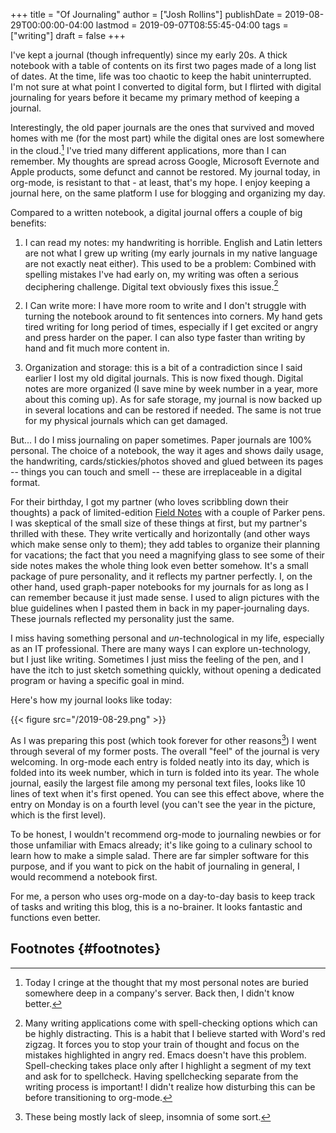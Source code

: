 +++
title = "Of Journaling"
author = ["Josh Rollins"]
publishDate = 2019-08-29T00:00:00-04:00
lastmod = 2019-09-07T08:55:45-04:00
tags = ["writing"]
draft = false
+++

I've kept a journal (though infrequently) since my early 20s. A thick notebook with a table of contents on its first two pages made of a long list of dates. At the time, life was too chaotic to keep the habit uninterrupted. I'm not sure at what point I converted to digital form, but I flirted with digital journaling for years before it became my primary method of keeping a journal.

Interestingly, the old paper journals are the ones that survived and moved homes with me (for the most part) while the digital ones are lost somewhere in the cloud.[^fn:1] I've tried many different applications, more than I can remember. My thoughts are spread across Google, Microsoft Evernote and Apple products, some defunct and cannot be restored. My journal today, in org-mode, is resistant to that - at least, that's my hope. I enjoy keeping a journal here, on the same platform I use for blogging and organizing my day.

Compared to a written notebook, a digital journal offers a couple of big benefits:

1.  I can read my notes: my handwriting is horrible. English and Latin letters are not what I grew up writing (my early journals in my native language are not exactly neat either). This used to be a problem: Combined with spelling mistakes I've had early on, my writing was often a serious deciphering challenge. Digital text obviously fixes this issue.[^fn:2]

2.  I Can write more: I have more room to write and I don't struggle with turning the notebook around to fit sentences into corners. My hand gets tired writing for long period of times, especially if I get excited or angry and press harder on the paper. I can also type faster than writing by hand and fit much more content in.

3.  Organization and storage: this is a bit of a contradiction since I said earlier I lost my old digital journals. This is now fixed though. Digital notes are more organized (I save mine by week number in a year, more about this coming up). As for safe storage, my journal is now backed up in several locations and can be restored if needed. The same is not true for my physical journals which can get damaged.

But... I do I miss journaling on paper sometimes. Paper journals are 100% personal. The choice of a notebook, the way it ages and shows daily usage, the handwriting, cards/stickies/photos shoved and glued between its pages -- things you can touch and smell -- these are irreplaceable in a digital format.

For their birthday, I got my partner (who loves scribbling down their thoughts) a pack of limited-edition [Field Notes](https://fieldnotesbrand.com/limited-editions) with a couple of Parker pens. I was skeptical of the small size of these things at first, but my partner's thrilled with these. They write vertically and horizontally (and other ways which make sense only to them); they add tables to organize their planning for vacations; the fact that you need a magnifying glass to see some of their side notes makes the whole thing look even better somehow. It's a small package of pure personality, and it reflects my partner perfectly. I, on the other hand, used graph-paper notebooks for my journals for as long as I can remember because it just made sense. I used to align pictures with the blue guidelines when I pasted them in back in my paper-journaling days. These journals reflected my personality just the same.

I miss having something personal and _un_-technological in my life, especially as an IT professional. There are many ways I can explore un-technology, but I just like writing. Sometimes I just miss the feeling of the pen, and I have the itch to just sketch something quickly, without opening a dedicated program or having a specific goal in mind.

Here's how my journal looks like today:

{{< figure src="/2019-08-29.png" >}}

As I was preparing this post (which took forever for other reasons[^fn:3]) I went through several of my former posts. The overall "feel" of the journal is very welcoming. In org-mode each entry is folded neatly into its day, which is folded into its week number, which in turn is folded into its year. The whole journal, easily the largest file among my personal text files, looks like 10 lines of text when it's first opened. You can see this effect above, where the entry on Monday is on a fourth level (you can't see the year in the picture, which is the first level).

To be honest, I wouldn't recommend org-mode to journaling newbies or for those unfamiliar with Emacs already; it's like going to a culinary school to learn how to make a simple salad. There are far simpler software for this purpose, and if you want to pick on the habit of journaling in general, I would recommend a notebook first.

For me, a person who uses org-mode on a day-to-day basis to keep track of tasks and writing this blog, this is a no-brainer. It looks fantastic and functions even better.


## Footnotes {#footnotes}

[^fn:1]: Today I cringe at the thought that my most personal notes are buried somewhere deep in a company's server. Back then, I didn't know better.
[^fn:2]: Many writing applications come with spell-checking options which can be highly distracting. This is a habit that I believe started with Word's red zigzag. It forces you to stop your train of thought and focus on the mistakes highlighted in angry red. Emacs doesn't have this problem. Spell-checking takes place only after I highlight a segment of my text and ask for to spellcheck. Having spellchecking separate from the writing process is important! I didn't realize how disturbing this can be before transitioning to org-mode.
[^fn:3]: These being mostly lack of sleep, insomnia of some sort.
